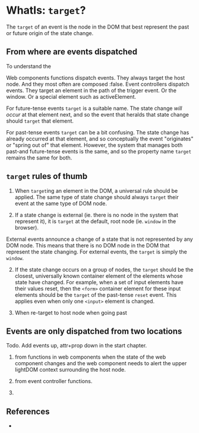 # WhatIs: `target`?

The `target` of an event is the node in the DOM that best represent the past or future origin of the state change.

## From where are events dispatched

To understand the 

Web components functions dispatch events. They always target the host node. And they most often are composed :false.
Event controllers dispatch events. They target an element in the path of the trigger event. Or the window. Or a special element such as activeElement.


For future-tense events `target` is a suitable name. The state change *will occur* at that element next, and so the event that heralds that state change should `target` that element.

For past-tense events `target` can be a bit confusing. The state change has already occurred at that element, and so conceptually the event "originates" or "spring out of" that element. However, the system that manages both past-and future-tense events is the same, and so the property name `target` remains the same for both.

## `target` rules of thumb

1. When `target`ing an element in the DOM, a universal rule should be applied. The same type of state change should always `target` their event at the same type of DOM node.  

1. If a state change is external (ie. there is no node in the system that represent it), it is `target` at the default, root node (ie. `window` in the browser).   
  
  External events announce a change of a state that is not represented by any DOM node. This means that there is no DOM node in the DOM that represent the state changing. For external events, the `target` is simply the `window`.

2. If the state change occurs on a group of nodes, the `target` should be the closest, universally known container element of the elements whose state have changed. For example, when a set of input elements have their values reset, then the `<form>` container element for these input elements should be the `target` of the past-tense `reset` event. This applies even when only one `<input>` element is changed.

3. When re-target to host node when going past 

## Events are only dispatched from two locations

Todo. Add events up, attr+prop down in the start chapter.


1. from functions in web components when the state of the web component changes and the web component needs to alert the upper lightDOM context surrounding the host node.

2. from event controller functions.

3.   

## References

 * 